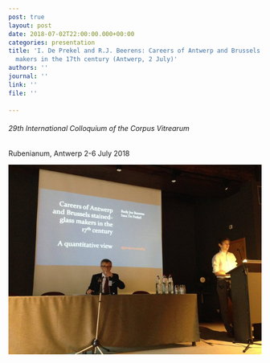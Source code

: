 ```yaml
---
post: true
layout: post
date: 2018-07-02T22:00:00.000+00:00
categories: presentation
title: 'I. De Prekel and R.J. Beerens: Careers of Antwerp and Brussels stained-glass
  makers in the 17th century (Antwerp, 2 July)'
authors: ''
journal: ''
link: ''
file: ''

---
```

###### 29th International Colloquium of the Corpus Vitrearum

Rubenianum, Antwerp 2-6 July 2018

![](/uploads/DhK6vveWAAA6mv3.jpg)